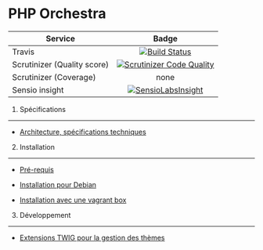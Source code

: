 PHP Orchestra
=============

| Service       | Badge         |
| ------------- |:-------------:|
| Travis | [![Build Status](https://magnum.travis-ci.com/itkg/open-orchestra.svg?token=jFMwikTSYoZgNjR86FGs&branch=master)](https://magnum.travis-ci.com/itkg/open-orchestra) |
| Scrutinizer (Quality score) | [![Scrutinizer Code Quality](https://scrutinizer-ci.com/g/itkg/phporchestra/badges/quality-score.png?b=php-orchestra-1.0&s=d8f9f998c44b7d749a9b81c50f25c80384cf406f)](https://scrutinizer-ci.com/g/itkg/phporchestra/?branch=php-orchestra-1.0) |
| Scrutinizer (Coverage) | none |
| Sensio insight | [![SensioLabsInsight](https://insight.sensiolabs.com/projects/0becefa5-5b35-4db8-9ddf-e0ade4da7262/big.png)](https://insight.sensiolabs.com/projects/0becefa5-5b35-4db8-9ddf-e0ade4da7262) |

1. Spécifications
-----------------

* [Architecture, spécifications techniques](doc/dev/architecture.md)

2. Installation
---------------

* [Pré-requis](doc/requirements.md)

* [Installation pour Debian](doc/debian-install.md)

* [Installation avec une vagrant box](doc/install.md)

3. Développement
----------------

* [Extensions TWIG pour la gestion des thèmes](doc/twig-extensions.md)
